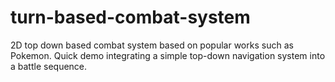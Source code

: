 # turn-based-combat-system
2D top down based combat system based on popular works such as Pokemon. Quick demo integrating a simple top-down navigation system into a battle sequence.
